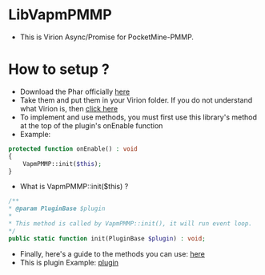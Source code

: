 # LibVapmPMMP
- This is Virion Async/Promise for PocketMine-PMMP.

# How to setup ?
- Download the Phar officially [here](https://poggit.pmmp.io/ci/VennDev/LibVapmPMMP/LibVapmPMMP)
- Take them and put them in your Virion folder. If you do not understand what Virion is, then [click here](https://poggit.pmmp.io/p/DEVirion/1.2.8)
- To implement and use methods, you must first use this library's method at the top of the plugin's onEnable function
- Example:
```php
protected function onEnable() : void
{
    VapmPMMP::init($this);
}
```
- What is VapmPMMP::init($this) ?
```php
/**
* @param PluginBase $plugin
*
* This method is called by VapmPMMP::init(), it will run event loop.
*/
public static function init(PluginBase $plugin) : void;
```
- Finally, here's a guide to the methods you can use: [here](https://venndev.gitbook.io/vapm/)
- This is plugin Example: [plugin](https://github.com/VennDev/SimplifyLibasynql/tree/main/Examples/Test)
